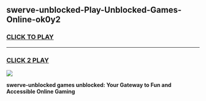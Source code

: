 
## swerve-unblocked-Play-Unblocked-Games-Online-ok0y2
<h3>
<a href="https://premium76.site?title=swerve-unblocked&ref=25A">CLICK TO PLAY</a></h3>
<hr>

<h3>
<a href="https://premium76.site?title=swerve-unblocked&ref=25A">CLICK 2 PLAY</a>
  
</h3>

<a href="https://premium76.site?title=swerve-unblocked&ref=25A"><img src="https://clearcache.store/games.png"></a>


**swerve-unblocked games unblocked: Your Gateway to Fun and Accessible Online Gaming**
